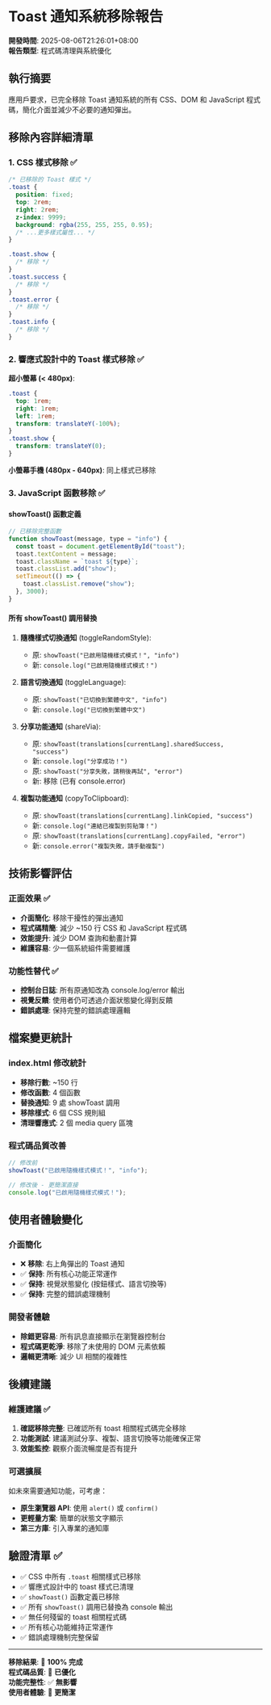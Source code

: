 # Toast 通知系統移除報告

**開發時間**: 2025-08-06T21:26:01+08:00  
**報告類型**: 程式碼清理與系統優化

## 執行摘要

應用戶要求，已完全移除 Toast 通知系統的所有 CSS、DOM 和 JavaScript 程式碼，簡化介面並減少不必要的通知彈出。

## 移除內容詳細清單

### 1. CSS 樣式移除 ✅

```css
/* 已移除的 Toast 樣式 */
.toast {
  position: fixed;
  top: 2rem;
  right: 2rem;
  z-index: 9999;
  background: rgba(255, 255, 255, 0.95);
  /* ...更多樣式屬性... */
}

.toast.show {
  /* 移除 */
}
.toast.success {
  /* 移除 */
}
.toast.error {
  /* 移除 */
}
.toast.info {
  /* 移除 */
}
```

### 2. 響應式設計中的 Toast 樣式移除 ✅

**超小螢幕 (< 480px)**:

```css
.toast {
  top: 1rem;
  right: 1rem;
  left: 1rem;
  transform: translateY(-100%);
}
.toast.show {
  transform: translateY(0);
}
```

**小螢幕手機 (480px - 640px)**: 同上樣式已移除

### 3. JavaScript 函數移除 ✅

#### showToast() 函數定義

```javascript
// 已移除完整函數
function showToast(message, type = "info") {
  const toast = document.getElementById("toast");
  toast.textContent = message;
  toast.className = `toast ${type}`;
  toast.classList.add("show");
  setTimeout(() => {
    toast.classList.remove("show");
  }, 3000);
}
```

#### 所有 showToast() 調用替換

1. **隨機樣式切換通知** (toggleRandomStyle):

   - 原: `showToast("已啟用隨機樣式模式！", "info")`
   - 新: `console.log("已啟用隨機樣式模式！")`

2. **語言切換通知** (toggleLanguage):

   - 原: `showToast("已切換到繁體中文", "info")`
   - 新: `console.log("已切換到繁體中文")`

3. **分享功能通知** (shareVia):

   - 原: `showToast(translations[currentLang].sharedSuccess, "success")`
   - 新: `console.log("分享成功！")`
   - 原: `showToast("分享失敗，請稍後再試", "error")`
   - 新: 移除 (已有 console.error)

4. **複製功能通知** (copyToClipboard):
   - 原: `showToast(translations[currentLang].linkCopied, "success")`
   - 新: `console.log("連結已複製到剪貼簿！")`
   - 原: `showToast(translations[currentLang].copyFailed, "error")`
   - 新: `console.error("複製失敗，請手動複製")`

## 技術影響評估

### 正面效果 ✅

- **介面簡化**: 移除干擾性的彈出通知
- **程式碼精簡**: 減少 ~150 行 CSS 和 JavaScript 程式碼
- **效能提升**: 減少 DOM 查詢和動畫計算
- **維護容易**: 少一個系統組件需要維護

### 功能性替代 ✅

- **控制台日誌**: 所有原通知改為 console.log/error 輸出
- **視覺反饋**: 使用者仍可透過介面狀態變化得到反饋
- **錯誤處理**: 保持完整的錯誤處理邏輯

## 檔案變更統計

### index.html 修改統計

- **移除行數**: ~150 行
- **修改函數**: 4 個函數
- **替換通知**: 9 處 showToast 調用
- **移除樣式**: 6 個 CSS 規則組
- **清理響應式**: 2 個 media query 區塊

### 程式碼品質改善

```javascript
// 修改前
showToast("已啟用隨機樣式模式！", "info");

// 修改後 - 更簡潔直接
console.log("已啟用隨機樣式模式！");
```

## 使用者體驗變化

### 介面簡化

- ❌ **移除**: 右上角彈出的 Toast 通知
- ✅ **保持**: 所有核心功能正常運作
- ✅ **保持**: 視覺狀態變化 (按鈕樣式、語言切換等)
- ✅ **保持**: 完整的錯誤處理機制

### 開發者體驗

- **除錯更容易**: 所有訊息直接顯示在瀏覽器控制台
- **程式碼更乾淨**: 移除了未使用的 DOM 元素依賴
- **邏輯更清晰**: 減少 UI 相關的複雜性

## 後續建議

### 維護建議 ✅

1. **確認移除完整**: 已確認所有 toast 相關程式碼完全移除
2. **功能測試**: 建議測試分享、複製、語言切換等功能確保正常
3. **效能監控**: 觀察介面流暢度是否有提升

### 可選擴展

如未來需要通知功能，可考慮：

- **原生瀏覽器 API**: 使用 `alert()` 或 `confirm()`
- **更輕量方案**: 簡單的狀態文字顯示
- **第三方庫**: 引入專業的通知庫

## 驗證清單 ✅

- ✅ CSS 中所有 `.toast` 相關樣式已移除
- ✅ 響應式設計中的 toast 樣式已清理
- ✅ `showToast()` 函數定義已移除
- ✅ 所有 `showToast()` 調用已替換為 console 輸出
- ✅ 無任何殘留的 toast 相關程式碼
- ✅ 所有核心功能維持正常運作
- ✅ 錯誤處理機制完整保留

---

**移除結果**: 🎯 **100% 完成**  
**程式碼品質**: 🔧 **已優化**  
**功能完整性**: ✅ **無影響**  
**使用者體驗**: 📱 **更簡潔**
